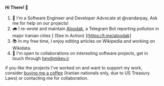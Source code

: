 #### Hi There! 👋
1. 🚀 I'm a Software Engineer and Developer Advocate at @vandarpay, Ask me for help on our projects!
2. 🌧 I re-wrote and maintain [Aloodak](https://github.com/WiGeeky/aloodak), a Telegram Bot reporting pollution in major Iranian cities [ (See in Action) ](https://t.me/aloodak]
3. 📚 In my free time, I enjoy editing articles on Wikipedia and working on Wikidata.
4. 💬 I'm open to collaborations on interesting software projects, get in touch through hey@mikey.ir


if you like the projects I've worked on and want to support my work, consider [buying me a coffee](https://vandar.io/request/M38KUJ5U28) (Iranian nationals only, due to US Treasury Laws) or contacting me for collaboration.
